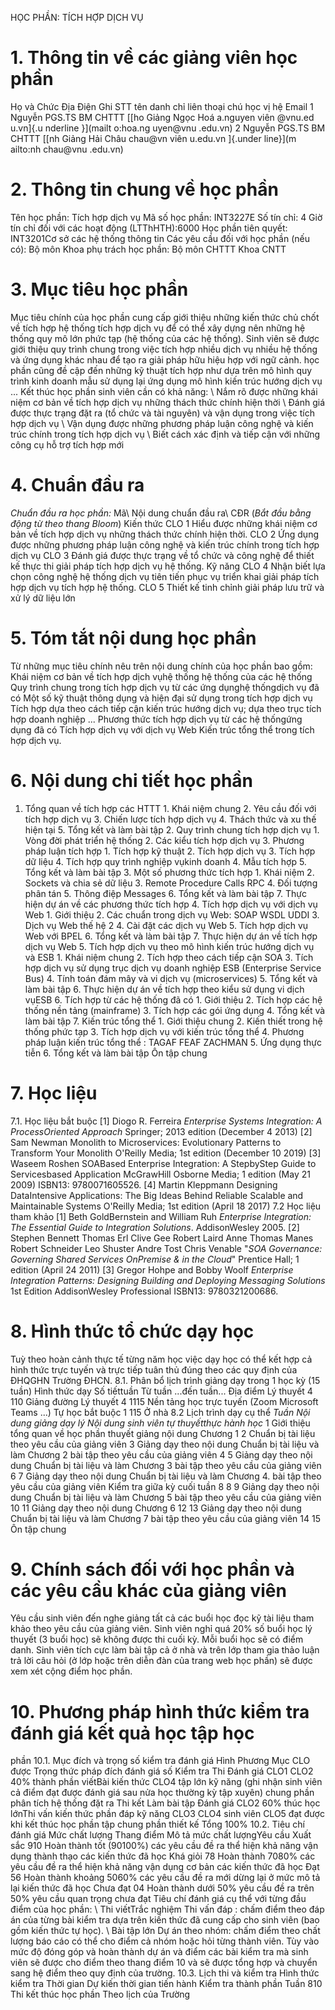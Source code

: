 HỌC PHẦN: TÍCH HỢP DỊCH VỤ 
# 1. Thông tin về các giảng viên học phần 
Họ và Chức Địa Điện Ghi STT tên danh chỉ liên thoại chú học vị hệ Email 1 Nguyễn PGS.TS BM CHTTT [[ho Giảng Ngọc Hoá a.nguyen viên \@vnu.ed u.vn]{.u nderline }](mailt o:hoa.ng uyen@vnu .edu.vn) 2 Nguyễn PGS.TS BM CHTTT [[nh Giảng Hải Châu chau\@vn viên u.edu.vn ]{.under line}](m ailto:nh chau@vnu .edu.vn) 
# 2. Thông tin chung về học phần 
Tên học phần: Tích hợp dịch vụ Mã số học phần: INT3227E Số tín chỉ: 4 Giờ tín chỉ đối với các hoạt động (LTThHTH):6000 Học phần tiên quyết: INT3201Cơ sở các hệ thống thông tin Các yêu cầu đối với học phần (nếu có): Bộ môn Khoa phụ trách học phần: Bộ môn CHTTT Khoa CNTT 
# 3. Mục tiêu học phần 
Mục tiêu chính của học phần cung cấp giới thiệu những kiến thức chủ chốt về tích hợp hệ thống tích hợp dịch vụ để có thể xây dựng nên những hệ thống quy mô lớn phức tạp (hệ thống của các hệ thống). Sinh viên sẽ được giới thiệu quy trình chung trong việc tích hợp nhiều dịch vụ nhiều hệ thống và ứng dụng khác nhau để tạo ra giải pháp hữu hiệu hợp với ngữ cảnh. học phần cũng đề cập đến những kỹ thuật tích hợp như dựa trên mô hình quy trình kinh doanh mẫu sử dụng lại ứng dụng mô hình kiến trúc hướng dịch vụ ... Kết thúc học phần sinh viên cần có khả năng: \ Nắm rõ được những khái niệm cơ bản về tích hợp dịch vụ những thách thức chính hiện thời \ Đánh giá được thực trạng đặt ra (tổ chức và tài nguyên) và vận dụng trong việc tích hợp dịch vụ \ Vận dụng được những phương pháp luận công nghệ và kiến trúc chính trong tích hợp dịch vụ \ Biết cách xác định và tiếp cận với những công cụ hỗ trợ tích hợp mới
# 4. Chuẩn đầu ra 
*Chuẩn đầu ra học phần:* Mã\ Nội dung chuẩn đầu ra\ CĐR (*Bắt đầu bằng động từ theo thang Bloom*) Kiến thức CLO 1 Hiểu được những khái niệm cơ bản về tích hợp dịch vụ những thách thức chính hiện thời. CLO 2 Ứng dụng được những phương pháp luận công nghệ và kiến trúc chính trong tích hợp dịch vụ CLO 3 Đánh giá được thực trạng về tổ chức và công nghệ để thiết kế thực thi giải pháp tích hợp dịch vụ hệ thống. Kỹ năng CLO 4 Nhận biết lựa chọn công nghệ hệ thống dịch vụ tiên tiến phục vụ triển khai giải pháp tích hợp dịch vụ tích hợp hệ thống. CLO 5 Thiết kế tinh chỉnh giải pháp lưu trữ và xử lý dữ liệu lớn 
# 5. Tóm tắt nội dung học phần 
Từ những mục tiêu chính nêu trên nội dung chính của học phần bao gồm: Khái niệm cơ bản về tích hợp dịch vụhệ thống hệ thống của các hệ thống Quy trình chung trong tích hợp dịch vụ từ các ứng dụnghệ thốngdịch vụ đã có Một số kỹ thuật thông dụng và hiện đại sử dụng trong tích hợp dịch vụ Tích hợp dựa theo cách tiếp cận kiến trúc hướng dịch vụ; dựa theo trục tích hợp doanh nghiệp ... Phương thức tích hợp dịch vụ từ các hệ thốngứng dụng đã có Tích hợp dịch vụ với dịch vụ Web Kiến trúc tổng thể trong tích hợp dịch vụ. 
# 6. Nội dung chi tiết học phần 
1. Tổng quan về tích hợp các HTTT 1. Khái niệm chung 2. Yêu cầu đối với tích hợp dịch vụ 3. Chiến lược tích hợp dịch vụ 4. Thách thức và xu thế hiện tại 5. Tổng kết và làm bài tập 2. Quy trình chung tích hợp dịch vụ 1. Vòng đời phát triển hệ thống 2. Các kiểu tích hợp dịch vụ 3. Phương pháp luận tích hợp 1. Tích hợp kỹ thuật 2. Tích hợp dịch vụ 3. Tích hợp dữ liệu 4. Tích hợp quy trình nghiệp vụkinh doanh 4. Mẫu tích hợp 5. Tổng kết và làm bài tập 3. Một số phương thức tích hợp 1. Khái niệm 2. Sockets và chia sẻ dữ liệu 3. Remote Procedure Calls RPC 4. Đối tượng phân tán 5. Thông điệp Messages 6. Tổng kết và làm bài tập 7. Thực hiện dự án về các phương thức tích hợp 4. Tích hợp dịch vụ với dịch vụ Web 1. Giới thiệu 2. Các chuẩn trong dịch vụ Web: SOAP WSDL UDDI 3. Dịch vụ Web thế hệ 2 4. Cài đặt các dịch vụ Web 5. Tích hợp dịch vụ Web với BPEL 6. Tổng kết và làm bài tập 7. Thực hiện dự án về tích hợp dịch vụ Web 5. Tích hợp dịch vụ theo mô hình kiến trúc hướng dịch vụ và ESB 1. Khái niệm chung 2. Tích hợp theo cách tiếp cận SOA 3. Tích hợp dịch vụ sử dụng trục dịch vụ doanh nghiệp ESB (Enterprise Service Bus) 4. Tính toán đám mây và vi dịch vụ (microservices) 5. Tổng kết và làm bài tập 6. Thực hiện dự án về tích hợp theo kiểu sử dụng vi dịch vụESB 6. Tích hợp từ các hệ thống đã có 1. Giới thiệu 2. Tích hợp các hệ thống nền tảng (mainframe) 3. Tích hợp các gói ứng dụng 4. Tổng kết và làm bài tập 7. Kiến trúc tổng thể 1. Giới thiệu chung 2. Kiến thiết trong hệ thống phức tạp 3. Tích hợp dịch vụ với kiến trúc tổng thể 4. Phương pháp luận kiến trúc tổng thể : TAGAF FEAF ZACHMAN 5. Ứng dụng thực tiễn 6. Tổng kết và làm bài tập Ôn tập chung 
# 7. Học liệu
7.1. Học liệu bắt buộc \[1\] Diogo R. Ferreira *Enterprise Systems Integration: A
ProcessOriented Approach* Springer; 2013 edition (December 4 2013) \[2\] Sam Newman Monolith to Microservices: Evolutionary Patterns to
Transform Your Monolith O\'Reilly Media; 1st edition (December 10
2019) \[3\] Waseem Roshen SOABased Enterprise Integration: A StepbyStep
Guide to Servicesbased Application McGrawHill Osborne Media; 1
edition (May 21 2009) ISBN13: 9780071605526. \[4\] Martin Kleppmann Designing DataIntensive Applications: The Big
Ideas Behind Reliable Scalable and Maintainable Systems O\'Reilly
Media; 1st edition (April 18 2017) 7.2 Học liệu tham khảo \[1\] Beth GoldBernstein and William Ruh *Enterprise Integration: The
Essential Guide to Integration Solutions*. AddisonWesley 2005. \[2\] Stephen Bennett Thomas Erl Clive Gee Robert Laird Anne Thomas
Manes Robert Schneider Leo Shuster Andre Tost Chris Venable "*SOA
Governance: Governing Shared Services OnPremise & in the Cloud*"
Prentice Hall; 1 edition (April 24 2011) \[3\] Gregor Hohpe and Bobby Woolf *Enterprise Integration Patterns:
Designing Building and Deploying Messaging Solutions* 1st Edition
AddisonWesley Professional ISBN13: 9780321200686. 
# 8. Hình thức tổ chức dạy học 
Tuỳ theo hoàn cảnh thực tế từng năm học việc dạy học có thể kết hợp cả hình thức trực tuyến và trực tiếp tuân thủ đúng theo các quy định của ĐHQGHN Trường ĐHCN. 8.1. Phân bổ lịch trình giảng dạy trong 1 học kỳ (15 tuần) Hình thức dạy Số tiếttuần Từ tuần ...đến tuần... Địa điểm Lý thuyết 4 110 Giảng đường Lý thuyết 4 1115 Nền tảng học trực tuyến (Zoom Microsoft Teams ...) Tự học bắt buộc 1 115 Ở nhà 8.2 Lịch trình dạy cụ thể *Tuần* *Nội dung giảng dạy lý *Nội dung sinh viên tự thuyếtthực hành* học* 1 Giới thiệu tổng quan về học phần thuyết giảng nội dung Chương 1 2 Chuẩn bị tài liệu theo yêu cầu của giảng viên 3 Giảng dạy theo nội dung Chuẩn bị tài liệu và làm Chương 2 bài tập theo yêu cầu của giảng viên 4 5 Giảng dạy theo nội dung Chuẩn bị tài liệu và làm Chương 3 bài tập theo yêu cầu của giảng viên 6 7 Giảng dạy theo nội dung Chuẩn bị tài liệu và làm Chương 4. bài tập theo yêu cầu của giảng viên Kiểm tra giữa kỳ cuối tuần 8 8 9 Giảng dạy theo nội dung Chuẩn bị tài liệu và làm Chương 5 bài tập theo yêu cầu của giảng viên 10 11 Giảng dạy theo nội dung Chương 6 12 13 Giảng dạy theo nội dung Chuẩn bị tài liệu và làm Chương 7 bài tập theo yêu cầu của giảng viên 14 15 Ôn tập chung
# 9. Chính sách đối với học phần và các yêu cầu khác của giảng viên 
Yêu cầu sinh viên đến nghe giảng tất cả các buổi học đọc kỹ tài liệu tham khảo theo yêu cầu của giảng viên. Sinh viên nghỉ quá 20% số buổi học lý thuyết (3 buổi học) sẽ không được thi cuối kỳ. Mỗi buổi học sẽ có điểm danh. Sinh viên tích cực làm bài tập cả ở nhà và trên lớp tham gia thảo luận trả lời câu hỏi (ở lớp hoặc trên diễn đàn của trang web học phần) sẽ được xem xét cộng điểm học phần. 
# 10. Phương pháp hình thức kiểm tra đánh giá kết quả học tập học
phần 10.1. Mục đích và trọng số kiểm tra đánh giá Hình Phương Mục CLO được Trọng thức pháp đích đánh giá số Kiểm tra Thi Đánh giá CLO1 CLO2 40% thành phần viếtBài kiến thức CLO4 tập lớn kỹ năng (ghi nhận sinh viên cả điểm đạt được đánh giá sau nửa học thường kỳ tập xuyên) chung phần phân tích hệ thống đặt ra Thi kết Làm bài tập Đánh giá CLO2 60% thúc học lớnThi vấn kiến thức phần đáp kỹ năng CLO3 CLO4 sinh viên CLO5 đạt được khi kết thúc học phần tập chung phần thiết kế Tổng 100% 10.2. Tiêu chí đánh giá Mức chất lượng Thang điểm Mô tả mức chất lượngYêu cầu Xuất sắc 910 Hoàn thành tốt (90100%) các yêu cầu đề ra thể hiện khả năng vận dụng thành thạo các kiến thức đã học Khá giỏi 78 Hoàn thành 7080% các yêu cầu đề ra thể hiện khả năng vận dụng cơ bản các kiến thức đã học Đạt 56 Hoàn thành khoảng 5060% các yêu cầu đề ra mới dừng lại ở mức mô tả lại kiến thức đã học Chưa đạt 04 Hoàn thành dưới 50% yêu cầu đề ra trên 50% yêu cầu quan trọng chưa đạt  Tiêu chí đánh giá cụ thể với từng đầu điểm của học phần: \ Thi viếtTrắc nghiệm Thi vấn đáp : chấm điểm theo đáp án của từng bài kiểm tra dựa trên kiến thức đã cung cấp cho sinh viên (bao gồm kiến thức tự học). \ Bài tập lớn Dự án theo nhóm: chấm điểm theo chất lượng báo cáo có thể cho điểm cả nhóm hoặc hỏi từng thành viên. Tùy vào mức độ đóng góp và hoàn thành dự án và điểm các bài kiểm tra mà
sinh viên sẽ được cho điểm theo thang điểm 10 và sẽ được tổng hợp và
chuyển sang hệ điểm theo quy định của trường. 10.3. Lịch thi và kiểm tra Hình thức kiểm tra Thời gian Dự kiến thời gian tiến hành Kiểm tra thành phần Tuần 810 Thi kết thúc học phần Theo lịch của Trường